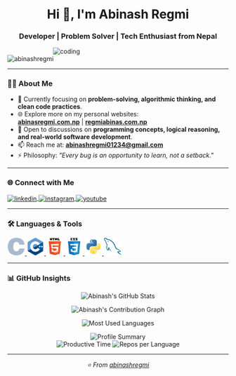 <h1 align="center">Hi 👋, I'm Abinash Regmi</h1>
<h3 align="center">Developer | Problem Solver | Tech Enthusiast from Nepal</h3>

<img align="right" alt="coding" width="400" src="https://media.giphy.com/media/ZVik7pBtu9dNS/giphy.gif">

<p align="left"> 
  <img src="https://komarev.com/ghpvc/?username=abinashregmi&label=Profile%20views&color=0e75b6&style=flat" alt="abinashregmi" /> 
</p>

---

### 👨‍💻 About Me
- 🌱 Currently focusing on **problem-solving, algorithmic thinking, and clean code practices**.  
- 🌐 Explore more on my personal websites:  
  <a href="https://abinasregmi.com.np" target="_blank">**abinasregmi.com.np**</a> | 
  <a href="https://regmiabinas.com.np" target="_blank">**regmiabinas.com.np**</a>  
- 💬 Open to discussions on **programming concepts, logical reasoning, and real-world software development**.  
- 📫 Reach me at: **abinashregmi01234@gmail.com**  
- ⚡ Philosophy: *"Every bug is an opportunity to learn, not a setback."*  

---

### 🌐 Connect with Me
<p align="left">
  <a href="https://www.linkedin.com/in/abinashregmi/" target="blank">
    <img align="center" src="https://raw.githubusercontent.com/rahuldkjain/github-profile-readme-generator/master/src/images/icons/Social/linked-in-alt.svg" alt="linkedin" height="30" width="40" />
  </a>
  <a href="https://www.instagram.com/regmiabinas/" target="blank">
    <img align="center" src="https://raw.githubusercontent.com/rahuldkjain/github-profile-readme-generator/master/src/images/icons/Social/instagram.svg" alt="instagram" height="30" width="40" />
  </a>
  <a href="https://www.youtube.com/@abinashregmi01234" target="blank">
    <img align="center" src="https://raw.githubusercontent.com/rahuldkjain/github-profile-readme-generator/master/src/images/icons/Social/youtube.svg" alt="youtube" height="30" width="40" />
  </a>
</p>

---

### 🛠️ Languages & Tools
<p align="left">  
  <a href="https://www.cprogramming.com/" target="_blank" rel="noreferrer"> 
    <img src="https://raw.githubusercontent.com/devicons/devicon/master/icons/c/c-original.svg" alt="c" width="40" height="40"/> 
  </a>  
  <a href="https://www.w3schools.com/cpp/" target="_blank" rel="noreferrer"> 
    <img src="https://raw.githubusercontent.com/devicons/devicon/master/icons/cplusplus/cplusplus-original.svg" alt="cplusplus" width="40" height="40"/> 
  </a>  
  <a href="https://www.w3.org/html/" target="_blank" rel="noreferrer"> 
    <img src="https://raw.githubusercontent.com/devicons/devicon/master/icons/html5/html5-original-wordmark.svg" alt="html5" width="40" height="40"/> 
  </a>  
  <a href="https://www.w3schools.com/css/" target="_blank" rel="noreferrer"> 
    <img src="https://raw.githubusercontent.com/devicons/devicon/master/icons/css3/css3-original-wordmark.svg" alt="css3" width="40" height="40"/> 
  </a>  
  <a href="https://www.python.org" target="_blank" rel="noreferrer"> 
    <img src="https://raw.githubusercontent.com/devicons/devicon/master/icons/python/python-original.svg" alt="python" width="40" height="40"/> 
  </a>  
  <a href="https://www.mysql.com/" target="_blank" rel="noreferrer"> 
    <img src="https://raw.githubusercontent.com/devicons/devicon/master/icons/mysql/mysql-original.svg" alt="mysql" width="40" height="40"/> 
  </a>  
</p>

---

### 📊 GitHub Insights

<!-- GitHub Stats Card -->
<p align="center">
  <img src="https://github-readme-stats.vercel.app/api?username=abinashregmi&show_icons=true&theme=default&hide_border=true&count_private=true" alt="Abinash's GitHub Stats" />
</p>

<!-- Contribution Activity Graph -->
<p align="center">
  <img src="https://github-readme-activity-graph.vercel.app/graph?username=abinashregmi&theme=github-compact&hide_border=true&area=true" alt="Abinash's Contribution Graph" />
</p>

<!-- Top Languages -->
<p align="center">
  <img src="https://github-readme-stats.vercel.app/api/top-langs/?username=abinashregmi&layout=compact&theme=default&hide_border=true" alt="Most Used Languages" />
</p>

<!-- Additional Contribution Stats -->
<div align="center">
  <img src="https://github-profile-summary-cards.vercel.app/api/cards/profile-details?username=abinashregmi&theme=default" alt="Profile Summary" />
</div>

<!-- Contribution Calendar (Similar to second image style) -->
<div align="center">
  <img src="https://github-profile-summary-cards.vercel.app/api/cards/productive-time?username=abinashregmi&theme=default&utcOffset=5.45" alt="Productive Time" />
  <img src="https://github-profile-summary-cards.vercel.app/api/cards/repos-per-language?username=abinashregmi&theme=default" alt="Repos per Language" />
</div>

---

<div align="center">
  <i>⭐ From <a href="https://github.com/abinashregmi">abinashregmi</a></i>
</div>
